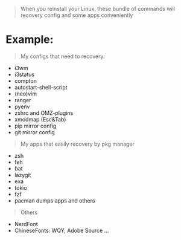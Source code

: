 > When you reinstall your Linux, these bundle of commands will recovery config and some apps conveniently 

# Example:
> My configs that need to recovery:
- i3wm
- i3status
- compton
- autostart-shell-script
- (neo)vim
- ranger
- pyenv
- zshrc and OMZ-plugins
- xmodmap (Esc&Tab)
- pip mirror config
- git mirror config


> My apps that easily recovery by pkg manager
- zsh
- feh
- bat
- lazygit
- exa
- tokio
- fzf
- pacman dumps apps and others


> Others
- NerdFont
- ChineseFonts: WQY, Adobe Source ...
